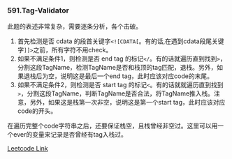 ### 591.Tag-Validator

此题的表述非常复杂，需要逐条分析，各个击破。

1. 首先检测是否 cdata 的段首关键字```<![CDATA[```。有的话,在遇到cdata段尾关键字```]]>```之前，所有字符不用check。
2. 如果不满足条件1，则检测是否 end tag 的标记```</```。有的话就遍历直到找到```>```，分割这段TagName，检测TagName是否和栈顶的tag匹配，退栈。另外，如果退栈后为空，说明这是最后一个end tag，此时应该对应code的末尾。
3. 如果不满足条件2，则检测是否 start tag 的标记```<```。有的话就就遍历直到找到```>```，分割这段TagName，判断TagName是否合法，将TagName推入栈。注意，另外，如果这是栈第一次非空，说明这是第一个start tag，此时应该对应code的开头。

在遍历完整个code字符串之后，还要保证栈空，且栈曾经非空过。这里可以用一个ever的变量来记录是否曾经有tag入栈过。


[Leetcode Link](https://leetcode.com/problems/tag-validator)
